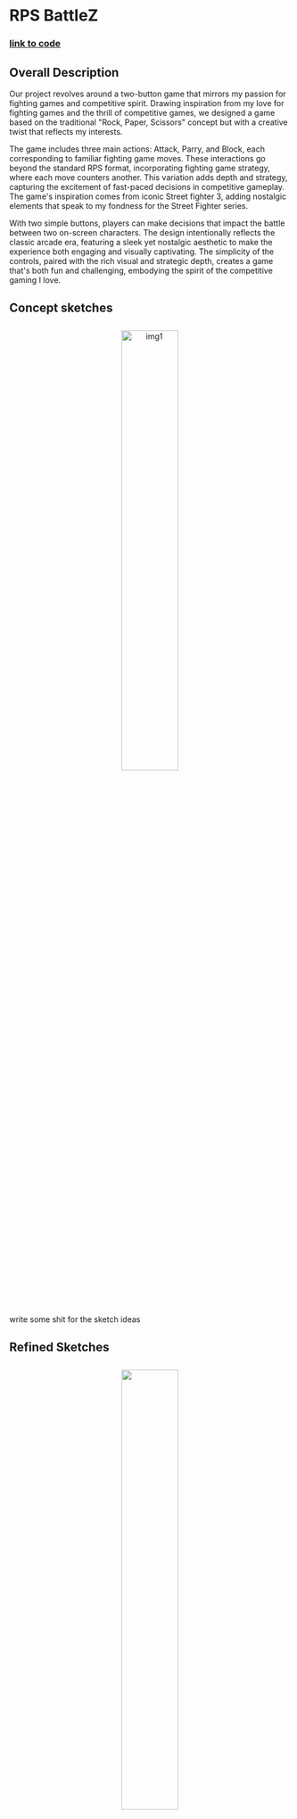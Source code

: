 # RPS BattleZ

### [link to code](https://glitch.com/edit/#!/cpsc-581-project-1-rps?path=button_handling.js%3A26%3A2)

## Overall Description
Our project revolves around a two-button game that mirrors my passion for fighting games and competitive spirit. Drawing inspiration from my love for fighting games and the thrill of competitive games, we designed a game based on the traditional "Rock, Paper, Scissors" concept but with a creative twist that reflects my interests.

The game includes three main actions: Attack, Parry, and Block, each corresponding to familiar fighting game moves. These interactions go beyond the standard RPS format, incorporating fighting game strategy, where each move  counters another. This variation adds depth and strategy, capturing the excitement of fast-paced decisions in competitive gameplay. The game's inspiration comes from iconic Street fighter 3, adding nostalgic elements that speak to my fondness for the Street Fighter series.

With two simple buttons, players can make decisions that impact the battle between two on-screen characters. The design intentionally reflects the classic arcade era, featuring a sleek yet nostalgic aesthetic to make the experience both engaging and visually captivating. The simplicity of the controls, paired with the rich visual and strategic depth, creates a game that's both fun and challenging, embodying the spirit of the competitive gaming I love.

## Concept sketches
<div style="text-align: center;">
  <img src="" alt="img1" style="width: 45%; height: auto; display: inline-block; margin: 10px;">
</div>
write some shit for the sketch ideas

## Refined Sketches 
<div style="text-align: center;">
  <img src="" style="width: 45%; height: auto; display: inline-block; margin: 10px;">
</div>

<div style="text-align: center;">
  <img src="" alt="img1" style="width: 45%; height: auto; display: inline-block; margin: 10px;">
</div>
<div style="text-align: center;">
</div>



## Reference 
[ARDX open Source Arduino instruction guide ](https://oomlout.com/a/products/ardx/) - Was used for code and circuit setup 
